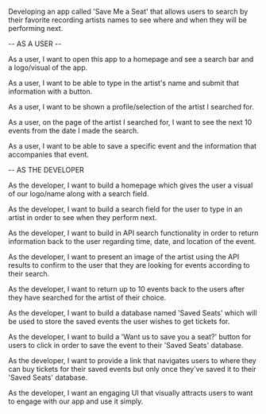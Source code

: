 Developing an app called 'Save Me a Seat' that allows users to search by their favorite recording artists names to see where and when they will be performing next.

-- AS A USER --

As a user, I want to open this app to a homepage and see a search bar and a logo/visual of the app.

As a user, I want to be able to type in the artist's name and submit that information with a button.

As a user, I want to be shown a profile/selection of the artist I searched for.

As a user, on the page of the artist I searched for, I want to see the next 10 events from the date I made the search.

As a user, I want to be able to save a specific event and the information that accompanies that event.

-- AS THE DEVELOPER

As the developer, I want to build a homepage which gives the user a visual of our logo/name along with a search field.

As the developer, I want to build a search field for the user to type in an artist in order to see when they perform next.

As the developer, I want to build in API search functionality in order to return information back to the user regarding time, date, and location of the event.

As the developer, I want to present an image of the artist using the API results to confirm to the user that they are looking for events according to their search.

As the developer, I want to return up to 10 events back to the users after they have searched for the artist of their choice.

As the developer, I want to build a database named 'Saved Seats' which will be used to store the saved events the user wishes to get tickets for.

As the developer, I want to build a 'Want us to save you a seat?' button for users to click in order to save the event to their 'Saved Seats' database.

As the developer, I want to provide a link that navigates users to where they can buy tickets for their saved events but only once they've saved it to their 'Saved Seats' database.

As the developer, I want an engaging UI that visually attracts users to want to engage with our app and use it simply.
